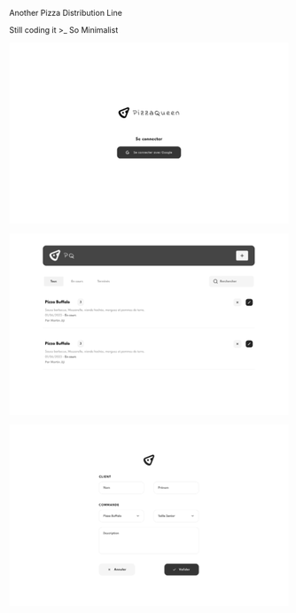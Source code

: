 Another Pizza Distribution Line

Still coding it >_ So Minimalist


![`Login with Google`](ui/1.png)

![`Dashboard`](ui/2.png)

![`Adding Order`](ui/3.png)
